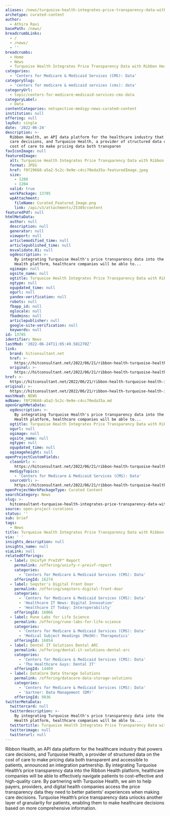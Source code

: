 ```yaml
---
aliases: /news/turquoise-health-integrates-price-transparency-data-with-ribbon-health
archetype: curated-content
author:
  - Athira Ravi
basePath: /news/
breadcrumbLinks:
  - /
  - /news/
  - ''
breadcrumbs:
  - Home
  - News
  - Turquoise Health Integrates Price Transparency Data with Ribbon Health
categories:
  - 'Centers for Medicare & Medicaid Services (CMS): Data'
categorySlug:
  - 'centers for medicare & medicaid services (cms): data'
categoryUrl:
  - topic/centers-for-medicare-medicaid-services-cms-data
categoryLabel:
  - Data
contentCategories: netspective-medigy-news-curated-content
institution: null
offering: null
layOut: single
date: '2022-06-24'
description: >-
  Ribbon Health, an API data platform for the healthcare industry that powers
  care decisions, and Turquoise Health, a provider of structured data on the
  cost of care to make pricing data both transparen
favIconImage: null
featuredImage:
  alt: Turquoise Health Integrates Price Transparency Data with Ribbon Health
  format: JPEG
  href: f0f29668-a5a2-5c2c-9e9e-c4cc70eda35a-featuredImage.jpeg
  size:
    - 1288
    - 1204
  valid: true
  workPackage: 13785
  wpAttachment:
    fileName: Curated_Featured_Image.png
    link: /api/v3/attachments/25389/content
featuredPdf: null
htmlMetaData:
  author: null
  description: null
  generator: null
  viewport: null
  articlemodified_time: null
  articlepublished_time: null
  msvalidate.01: null
  ogdescription: >-
    By integrating Turquoise Health's price transparency data into the Ribbon
    Health platform, healthcare companies will be able to...
  ogimage: null
  ogsite_name: null
  ogtitle: Turquoise Health Integrates Price Transparency Data with Ribbon Health
  ogtype: null
  ogupdated_time: null
  ogurl: null
  yandex-verification: null
  robots: null
  fbapp_id: null
  oglocale: null
  fbadmins: null
  articlepublisher: null
  google-site-verification: null
  keywords: null
id: 13785
identifier: News
lastMod: '2022-06-24T11:05:49.581270Z'
link:
  brand: hitconsultant.net
  href: >-
    https://hitconsultant.net/2022/06/21/ribbon-health-turquoise-health-integration/
  original: >-
    https://hitconsultant.net/2022/06/21/ribbon-health-turquoise-health-integration/
href: >-
  https://hitconsultant.net/2022/06/21/ribbon-health-turquoise-health-integration/
original: >-
  https://hitconsultant.net/2022/06/21/ribbon-health-turquoise-health-integration/
mastHead: NEWS
mdName: f0f29668-a5a2-5c2c-9e9e-c4cc70eda35a.md
openGraphMetaData:
  ogdescription: >-
    By integrating Turquoise Health's price transparency data into the Ribbon
    Health platform, healthcare companies will be able to...
  ogtitle: Turquoise Health Integrates Price Transparency Data with Ribbon Health
  ogurl: null
  ogimage: null
  ogsite_name: null
  ogtype: null
  ogupdated_time: null
  ogimageheight: null
openProjectCustomFields:
  cleanUrl: >-
    https://hitconsultant.net/2022/06/21/ribbon-health-turquoise-health-integration/
  medigyTopics:
    - 'Centers for Medicare & Medicaid Services (CMS): Data'
  sourceUrl: >-
    https://hitconsultant.net/2022/06/21/ribbon-health-turquoise-health-integration/
openProjectWorkPackageType: Curated Content
searchCategory: News
slug: >-
  hitconsultant-turquoise-health-integrates-price-transparency-data-with-ribbon-health
source: open-project-curations
status: ''
sub: brief
tags:
  - News
title: Turquoise Health Integrates Price Transparency Data with Ribbon Health
via: ' '
insights_description: null
insights_name: null
viaLink: null
relatedOfferings:
  - label: Univfy® PreIVF™ Report
    permalink: /offering/univfy-r-preivf-report
    categories:
      - 'Centers for Medicare & Medicaid Services (CMS): Data'
    offeringId: 16274
  - label: Seqster's Digital Front Door
    permalink: /offering/seqsters-digital-front-door
    categories:
      - 'Centers for Medicare & Medicaid Services (CMS): Data'
      - 'Healthcare IT News: Digital Innovation'
      - 'Healthcare IT Today: Interoperability'
    offeringId: 16066
  - label: Rune Labs for Life Science
    permalink: /offering/rune-labs-for-life-science
    categories:
      - 'Centers for Medicare & Medicaid Services (CMS): Data'
      - 'Medical Subject Headings (MeSH): Therapeutics'
    offeringId: 16054
  - label: Dental IT Solutions Dental ARC
    permalink: /offering/dental-it-solutions-dental-arc
    categories:
      - 'Centers for Medicare & Medicaid Services (CMS): Data'
      - 'The Healthcare Guys: Dental IT'
    offeringId: 14409
  - label: DataCore Data Storage Solutions
    permalink: /offering/datacore-data-storage-solutions
    categories:
      - 'Centers for Medicare & Medicaid Services (CMS): Data'
      - 'Gartner: Data Management (DM)'
    offeringId: 9836
twitterMetaData:
  twittercard: null
  twitterdescription: >-
    By integrating Turquoise Health's price transparency data into the Ribbon
    Health platform, healthcare companies will be able to...
  twittertitle: Turquoise Health Integrates Price Transparency Data with Ribbon Health
  twitterimage: null
  twitterurl: null
---
```

<p>Ribbon Health, an API data platform for the healthcare industry that powers care decisions, and Turquoise Health, a provider of structured data on the cost of care to make pricing data both transparent and accessible to patients, announced an integration partnership.
By integrating Turquoise Health’s price transparency data into the Ribbon Health platform, healthcare companies will be able to effectively navigate patients to cost-effective and high-quality care.
By partnering with Turquoise Health, we aim to help payers, providers, and digital health companies access the price transparency data they need to better patients’ experiences when making care decisions.
Turquoise Health’s price transparency data unlocks another layer of granularity for patients, enabling them to make healthcare decisions based on more comprehensive information.</p>
